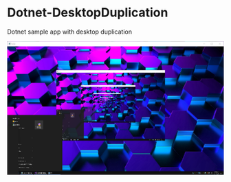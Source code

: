 # Dotnet-DesktopDuplication
Dotnet sample app with desktop duplication 

![](https://github.com/Ericvf/Dotnet-DesktopDuplication/blob/c315fe0fd92773a0d1c686ffcfe35ab6a6d0db9d/screenshot.PNG)
